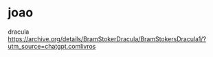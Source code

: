 # joao
dracula
https://archive.org/details/BramStokerDracula/BramStokersDracula1/?utm_source=chatgpt.comlivros
